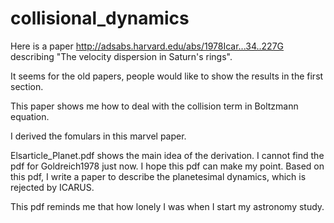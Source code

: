 # collisional_dynamics

Here is a paper http://adsabs.harvard.edu/abs/1978Icar...34..227G describing "The velocity dispersion in Saturn's rings".

It seems for the old papers, people would like to show the results in the first section. 

This paper shows me how to deal with the collision term in Boltzmann equation.

I derived the fomulars in this marvel paper.

Elsarticle_Planet.pdf	shows the main idea of the derivation. I cannot find the pdf for Goldreich1978 just now. I hope this pdf can make my point. Based on this pdf, I write a paper to describe the planetesimal dynamics, which is rejected by ICARUS.

This pdf reminds me that how lonely I was when I start my astronomy study.
